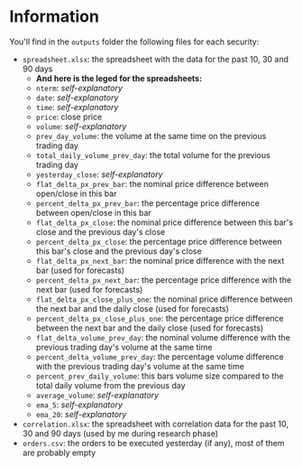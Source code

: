 # Information
You'll find in the `outputs` folder the following files for each security:
- `spreadsheet.xlsx`: the spreadsheet with the data for the past 10, 30 and 90 days
    - **And here is the leged for the spreadsheets:**
    - `nterm`: _self-explanatory_
    - `date`: _self-explanatory_
    - `time`: _self-explanatory_
    - `price`: close price
    - `volume`: _self-explanatory_
    - `prev_day_volume`: the volume at the same time on the previous trading day
    - `total_daily_volume_prev_day`: the total volume for the previous trading day
    - `yesterday_close`: _self-explanatory_
    - `flat_delta_px_prev_bar`: the nominal price difference between open/close in this bar
    - `percent_delta_px_prev_bar`: the percentage price difference between open/close in this bar
    - `flat_delta_px_close`: the nominal price difference between this bar's close and the previous day's close
    - `percent_delta_px_close`: the percentage price difference between this bar's close and the previous day's close
    - `flat_delta_px_next_bar`: the nominal price difference with the next bar (used for forecasts)
    - `percent_delta_px_next_bar`: the percentage price difference with the next bar (used for forecasts)
    - `flat_delta_px_close_plus_one`: the nominal price difference between the next bar and the daily close (used for forecasts)
    - `percent_delta_px_close_plus_one`: the percentage price difference between the next bar and the daily close (used for forecasts)
    - `flat_delta_volume_prev_day`: the nominal volume difference with the previous trading day's volume at the same time
    - `percent_delta_volume_prev_day`: the percentage volume difference with the previous trading day's volume at the same time
    - `percent_prev_daily_volume`: this bars volume size compared to the total daily volume from the previous day
    - `average_volume`: _self-explanatory_
    - `ema_5`: _self-explanatory_
    - `ema_20`: _self-explanatory_
- `correlation.xlsx`: the spreadsheet with correlation data for the past 10, 30 and 90 days (used by me during research phase)
- `orders.csv`: the orders to be executed yesterday (if any), most of them are probably empty
